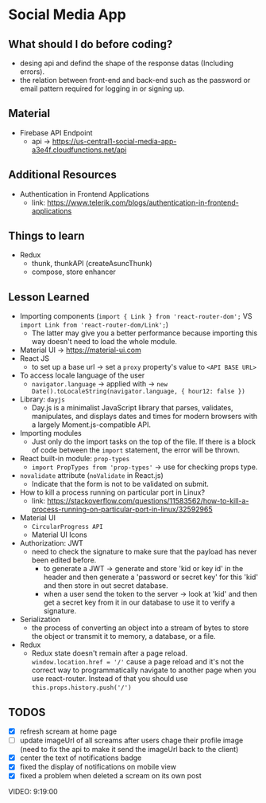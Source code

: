 # Social Media App

## What should I do before coding?
- desing api and defind the shape of the response datas (Including errors).
- the relation between front-end and back-end such as the password or email pattern required for logging in or signing up.

## Material
- Firebase API Endpoint
	- api -> https://us-central1-social-media-app-a3e4f.cloudfunctions.net/api

## Additional Resources
- Authentication in Frontend Applications
	- link: https://www.telerik.com/blogs/authentication-in-frontend-applications

## Things to learn
- Redux
	- thunk, thunkAPI (createAsuncThunk)
	- compose, store enhancer

## Lesson Learned
- Importing components (`import { Link } from 'react-router-dom';` VS `import Link from 'react-router-dom/Link';`)
	- The latter may give you a better performance because importing this way doesn't need to load the whole module.
- Material UI -> https://material-ui.com
- React JS
	- to set up a base url -> set a `proxy` property's value to `<API BASE URL>`
- To access locale language of the user
	- `navigator.language` -> applied with -> `new Date().toLocaleString(navigator.language, { hour12: false })`
- Library: `dayjs`
	- Day.js is a minimalist JavaScript library that parses, validates, manipulates, and displays dates and times for modern browsers with a largely Moment.js-compatible API.
- Importing modules
	- Just only do the import tasks on the top of the file. If there is a block of code between the `import` statement, the error will be thrown.
- React built-in module: `prop-types`
	- `import PropTypes from 'prop-types'` -> use for checking props type.
- `novalidate` attribute (`noValidate` in React.js)
	- Indicate that the form is not to be validated on submit.
- How to kill a process running on particular port in Linux?
	- link: https://stackoverflow.com/questions/11583562/how-to-kill-a-process-running-on-particular-port-in-linux/32592965
- Material UI
	- `CircularProgress API`
	- Material UI Icons
- Authorization: JWT
	- need to check the signature to make sure that the payload has never been edited before.
		- to generate a JWT -> generate and store 'kid or key id' in the header and then generate a 'password or secret key' for this 'kid' and then store in out secret database.
		- when a user send the token to the server -> look at 'kid' and then get a secret key from it in our database to use it to verify a signature.
- Serialization
	- the process of converting an object into a stream of bytes to store the object or transmit it to memory, a database, or a file.
- Redux
	- Redux state doesn't remain after a page reload. `window.location.href = '/'` cause a page reload and it's not the correct way to programmatically navigate to another page when you use react-router. Instead of that you should use `this.props.history.push('/')`


## TODOS
- [x] refresh scream at home page
- [ ] update imageUrl of all screams after users chage their profile image (need to fix the api to make it send the imageUrl back to the client)
- [x] center the text of notifications badge
- [x] fixed the display of notifications on mobile view
- [x] fixed a problem when deleted a scream on its own post

VIDEO: 9:19:00